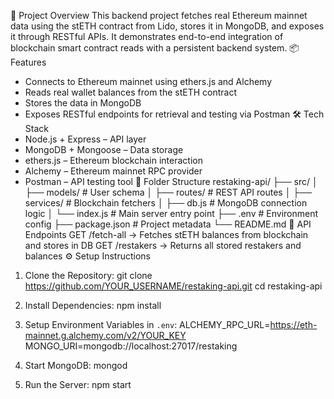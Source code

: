 🔁 Project Overview
This backend project fetches real Ethereum mainnet data using the stETH contract from Lido, stores it in MongoDB, and exposes it through RESTful APIs. It demonstrates end-to-end integration of blockchain smart contract reads with a persistent backend system.
📦 Features

- Connects to Ethereum mainnet using ethers.js and Alchemy
- Reads real wallet balances from the stETH contract
- Stores the data in MongoDB
- Exposes RESTful endpoints for retrieval and testing via Postman
  🛠️ Tech Stack
- Node.js + Express – API layer
- MongoDB + Mongoose – Data storage
- ethers.js – Ethereum blockchain interaction
- Alchemy – Ethereum mainnet RPC provider
- Postman – API testing tool
  📁 Folder Structure
  restaking-api/
  ├── src/
  │ ├── models/ # User schema
  │ ├── routes/ # REST API routes
  │ ├── services/ # Blockchain fetchers
  │ ├── db.js # MongoDB connection logic
  │ └── index.js # Main server entry point
  ├── .env # Environment config
  ├── package.json # Project metadata
  └── README.md
  🔌 API Endpoints
  GET /fetch-all → Fetches stETH balances from blockchain and stores in DB
  GET /restakers → Returns all stored restakers and balances
  ⚙️ Setup Instructions

1. Clone the Repository:
   git clone https://github.com/YOUR_USERNAME/restaking-api.git
   cd restaking-api

2. Install Dependencies:
   npm install

3. Setup Environment Variables in `.env`:
   ALCHEMY_RPC_URL=https://eth-mainnet.g.alchemy.com/v2/YOUR_KEY
   MONGO_URI=mongodb://localhost:27017/restaking

4. Start MongoDB:
   mongod

5. Run the Server:
   npm start
